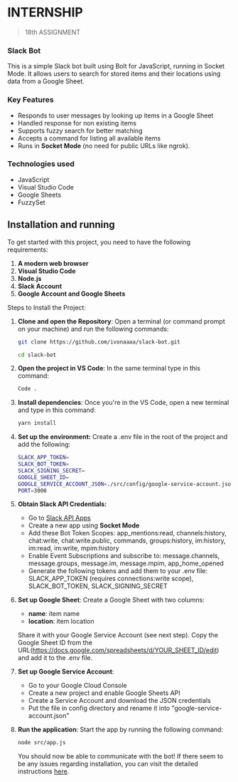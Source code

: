 # INTERNSHIP
> 18th ASSIGNMENT

### Slack Bot

This is a simple Slack bot built using Bolt for JavaScript, running in Socket Mode. It allows users to search for stored items and their locations using data from a Google Sheet.

### Key Features
- Responds to user messages by looking up items in a Google Sheet
- Handled response for non existing items
- Supports fuzzy search for better matching
- Accepts a command for listing all available items
- Runs in **Socket Mode** (no need for public URLs like ngrok).

### Technologies used
- JavaScript
- Visual Studio Code
- Google Sheets
- FuzzySet

## Installation and running
To get started with this project, you need to have the following requirements:
1. **A modern web browser**
2. **Visual Studio Code**
3. **Node.js**
4. **Slack Account**
5. **Google Account and Google Sheets**

Steps to Install the Project:
1. **Clone and open the Repository**:
   Open a terminal (or command prompt on your machine) and run the following commands:
   
   ```bash
   git clone https://github.com/ivonaaaa/slack-bot.git
   ```
   ```bash
   cd slack-bot
   ```
2. **Open the project in VS Code**:
   In the same terminal type in this command:
    
   ```bash
   Code .
   ```

3. **Install dependencies**:
   Once you're in the VS Code, open a new terminal and type in this command:
    
   ```bash
   yarn install
   ```
4. **Set up the environment:**
   Create a .env file in the root of the project and add the following:
   ```bash
   SLACK_APP_TOKEN=
   SLACK_BOT_TOKEN=
   SLACK_SIGNING_SECRET=
   GOOGLE_SHEET_ID=
   GOOGLE_SERVICE_ACCOUNT_JSON=./src/config/google-service-account.json
   PORT=3000
   ```
5. **Obtain Slack API Credentials:**
   - Go to [Slack API Apps](https://api.slack.com/apps)
   - Create a new app using **Socket Mode**
   - Add these Bot Token Scopes: app_mentions:read, channels:history, chat:write, chat:write.public, commands, groups:history, im:history, im:read, im:write, mpim:history
   - Enable Event Subscriptions and subscribe to: message.channels, message.groups, message.im, message.mpim, app_home_opened
   - Generate the following tokens and add them to your .env file: SLACK_APP_TOKEN (requires connections:write scope), SLACK_BOT_TOKEN, SLACK_SIGNING_SECRET

6. **Set up Google Sheet**:
   Create a Google Sheet with two columns:
   - **name**: item name
   - **location**: item location
  
   Share it with your Google Service Account (see next step). Copy the Google Sheet ID from the URL(https://docs.google.com/spreadsheets/d/YOUR_SHEET_ID/edit) and add it to the .env file.

7. **Set up Google Service Account**:
   - Go to your Google Cloud Console
   - Create a new project and enable Google Sheets API
   - Create a Service Account and download the JSON credentials
   - Put the file in config directory and rename it into "google-service-account.json"
   
8. **Run the application**:
   Start the app by running the following command:
    
   ```bash
   node src/app.js
   ```
   You should now be able to communicate with the bot! If there seem to be any issues regarding installation, you can visit the detailed instructions [here](https://tools.slack.dev/bolt-js/getting-started/).

